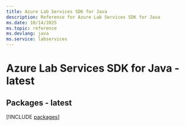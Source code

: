 ```yaml
---
title: Azure Lab Services SDK for Java
description: Reference for Azure Lab Services SDK for Java
ms.date: 10/14/2025
ms.topic: reference
ms.devlang: java
ms.service: labservices
---
```

# Azure Lab Services SDK for Java - latest
## Packages - latest
[!INCLUDE [packages](lab-services-index.md)]